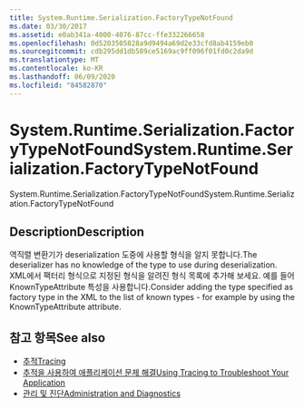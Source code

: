 ```yaml
---
title: System.Runtime.Serialization.FactoryTypeNotFound
ms.date: 03/30/2017
ms.assetid: e0ab341a-4000-4076-87cc-ffe332266658
ms.openlocfilehash: 0d5203505828a9d9494a69d2e33cfd8ab4159eb0
ms.sourcegitcommit: cdb295dd1db589ce5169ac9ff096f01fd0c2da9d
ms.translationtype: MT
ms.contentlocale: ko-KR
ms.lasthandoff: 06/09/2020
ms.locfileid: "84582870"
---
```

# <a name="systemruntimeserializationfactorytypenotfound"></a><span data-ttu-id="9a2ec-102">System.Runtime.Serialization.FactoryTypeNotFound</span><span class="sxs-lookup"><span data-stu-id="9a2ec-102">System.Runtime.Serialization.FactoryTypeNotFound</span></span>
<span data-ttu-id="9a2ec-103">System.Runtime.Serialization.FactoryTypeNotFound</span><span class="sxs-lookup"><span data-stu-id="9a2ec-103">System.Runtime.Serialization.FactoryTypeNotFound</span></span>  
  
## <a name="description"></a><span data-ttu-id="9a2ec-104">Description</span><span class="sxs-lookup"><span data-stu-id="9a2ec-104">Description</span></span>  
 <span data-ttu-id="9a2ec-105">역직렬 변환기가 deserialization 도중에 사용할 형식을 알지 못합니다.</span><span class="sxs-lookup"><span data-stu-id="9a2ec-105">The deserializer has no knowledge of the type to use during deserialization.</span></span> <span data-ttu-id="9a2ec-106">XML에서 팩터리 형식으로 지정된 형식을 알려진 형식 목록에 추가해 보세요. 예를 들어 KnownTypeAttribute 특성을 사용합니다.</span><span class="sxs-lookup"><span data-stu-id="9a2ec-106">Consider adding the type specified as factory type in the XML to the list of known types - for example by using the KnownTypeAttribute attribute.</span></span>  
  
## <a name="see-also"></a><span data-ttu-id="9a2ec-107">참고 항목</span><span class="sxs-lookup"><span data-stu-id="9a2ec-107">See also</span></span>

- [<span data-ttu-id="9a2ec-108">추적</span><span class="sxs-lookup"><span data-stu-id="9a2ec-108">Tracing</span></span>](index.md)
- [<span data-ttu-id="9a2ec-109">추적을 사용하여 애플리케이션 문제 해결</span><span class="sxs-lookup"><span data-stu-id="9a2ec-109">Using Tracing to Troubleshoot Your Application</span></span>](using-tracing-to-troubleshoot-your-application.md)
- [<span data-ttu-id="9a2ec-110">관리 및 진단</span><span class="sxs-lookup"><span data-stu-id="9a2ec-110">Administration and Diagnostics</span></span>](../index.md)

